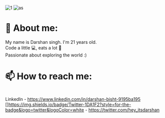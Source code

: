 
![1](https://user-images.githubusercontent.com/88918534/187201907-9f5afd90-9d1a-4bea-9eb7-a994a2729851.gif)        ![as](https://user-images.githubusercontent.com/88918534/187202172-2f10e200-69fa-482e-8452-64e8f084750c.gif)








<h1> 🔭 About me: </h1>
My name is Darshan singh. I'm 21 years old. 
<br> Code a little 💻, eats a lot 🍕</br>
 Passionate about exploring the world  :) 




<h1>📫 How to reach me: </h1>

<br>LinkedIn - https://www.linkedin.com/in/darshan-bisht-9195ba195</br>
 []https://img.shields.io/badge/Twitter-1DA1F2?style=for-the-badge&logo=twitter&logoColor=white - https://twitter.com/hey_itsdarshan


